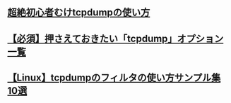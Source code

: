 ## [超絶初心者むけtcpdumpの使い方](https://qiita.com/tossh/items/4cd33693965ef231bd2a)
## [【必須】押さえておきたい「tcpdump」オプション一覧](https://isleofhoso.com/linux-tcpdump-option/)
## [【Linux】tcpdumpのフィルタの使い方サンプル集10選](https://isleofhoso.com/linux-tcpdump-filter/)
